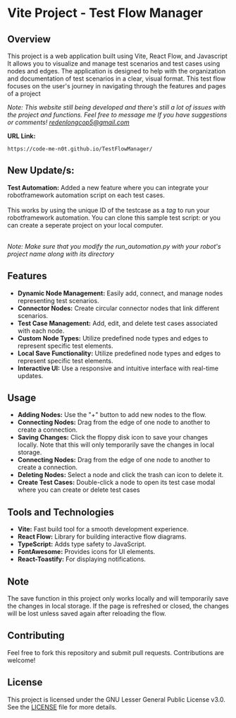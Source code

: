 <h1>Vite Project - Test Flow Manager</h1>

<h2>Overview</h2>
<p>This project is a web application built using Vite, React Flow, and Javascript It allows you to visualize and manage test scenarios and test cases using nodes and edges. The application is designed to help with the organization and documentation of test scenarios in a clear, visual format. This test flow focuses on the user's journey in navigating through the features and pages of a project</p>

<i>Note: This website still being developed and there's still a lot of issues with the project and functions. Feel free to message me If you have suggestions or comments! redenlongcop5@gmail.com</i>

<b>URL Link:</b>

<pre><code id='code-block'>https://code-me-n0t.github.io/TestFlowManager/</code></pre>

<h2>New Update/s:</h2>
<span><strong>Test Automation:</strong> Added a new feature where you can integrate your robotframework automation script on each test cases.<br><br>
    This works by using the unique ID of the testcase as a <i>tag</i> to run your robotframework automation. You can clone this sample test script: <a href='https://github.com/Code-Me-N0t/Test-Login'></a> or you can create a seperate project on your local computer.
    <br><br>
    <p><i>Note: Make sure that you modify the <em>run_automation.py</em> with your robot's project name along with its directory</i></p>
</span>

<h2>Features</h2>
<ul>
    <li><strong>Dynamic Node Management:</strong> Easily add, connect, and manage nodes representing test scenarios.</li>
    <li><strong>Connector Nodes:</strong> Create circular connector nodes that link different scenarios.</li>
    <li><strong>Test Case Management:</strong> Add, edit, and delete test cases associated with each node.</li>
    <li><strong>Custom Node Types:</strong>  Utilize predefined node types and edges to represent specific test elements.</li>
    <li><strong>Local Save Functionality:</strong>  Utilize predefined node types and edges to represent specific test elements.</li>
    <li><strong>Interactive UI:</strong> Use a responsive and intuitive interface with real-time updates.</li>
</ul>

<h2>Usage</h2>
<ul>
    <li><strong>Adding Nodes:</strong> Use the "+" button to add new nodes to the flow.</li>
    <li><strong>Connecting Nodes:</strong> Drag from the edge of one node to another to create a connection.</li>
    <li><strong>Saving Changes:</strong> Click the floppy disk icon to save your changes locally. Note that this will only temporarily save the changes in local storage.</li>
    <li><strong>Connecting Nodes:</strong> Drag from the edge of one node to another to create a connection.</li>
    <li><strong>Deleting Nodes:</strong> Select a node and click the trash can icon to delete it.</li>
    <li><strong>Create Test Cases:</strong> Double-click a node to open its test case modal where you can create or delete test cases</li>
</ul>

<h2>Tools and Technologies</h2>
<ul>
    <li><strong>Vite:</strong> Fast build tool for a smooth development experience.</li>
    <li><strong>React Flow:</strong> Library for building interactive flow diagrams.</li>
    <li><strong>TypeScript:</strong> Adds type safety to JavaScript.</li>
    <li><strong>FontAwesome:</strong> Provides icons for UI elements.</li>
    <li><strong>React-Toastify:</strong> For displaying notifications.</li>
</ul>

<h2>Note</h2>
<p>The save function in this project only works locally and will temporarily save the changes in local storage. If the page is refreshed or closed, the changes will be lost unless saved again after reloading the flow.</p>

<h2>Contributing</h2>
<p>Feel free to fork this repository and submit pull requests. Contributions are welcome!</p>

<h2>License</h2>
<p>This project is licensed under the GNU Lesser General Public License v3.0. See the <a href='https://github.com/Code-Me-N0t/Test_Flow_Manager-VITE/blob/main/LICENSE'>LICENSE</a> file for more details.</p>

